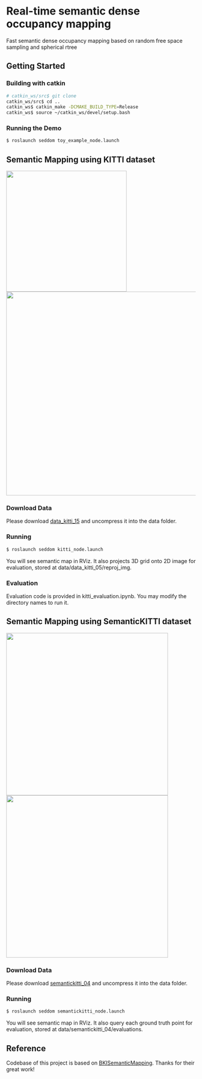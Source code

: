 # Real-time semantic dense occupancy mapping
Fast semantic dense occupancy mapping based on random free space sampling and spherical rtree

## Getting Started

### Building with catkin

```bash
# catkin_ws/src$ git clone
catkin_ws/src$ cd ..
catkin_ws$ catkin_make -DCMAKE_BUILD_TYPE=Release
catkin_ws$ source ~/catkin_ws/devel/setup.bash
```

### Running the Demo

```bash
$ roslaunch seddom toy_example_node.launch
```

## Semantic Mapping using KITTI dataset

<img src="https://raw.githubusercontent.com/ganlumomo/BKISemanticMapping/master/github/kitti_05.png" width=320><img src="https://raw.githubusercontent.com/ganlumomo/BKISemanticMapping/master/github/kitti_15.png" width=540>

### Download Data
Please download [data_kitti_15](https://drive.google.com/file/d/1dIHRrsA7rZSRJ6M9Uz_75ZxcHHY96Gmb/view?usp=sharing) and uncompress it into the data folder.

### Running
```bash
$ roslaunch seddom kitti_node.launch
```
You will see semantic map in RViz. It also projects 3D grid onto 2D image for evaluation, stored at data/data_kitti_05/reproj_img.

### Evaluation
Evaluation code is provided in kitti_evaluation.ipynb. You may modify the directory names to run it.


## Semantic Mapping using SemanticKITTI dataset

<img src="https://raw.githubusercontent.com/ganlumomo/BKISemanticMapping/master/github/semantic_kitti_seq05.png" width=430><img src="https://raw.githubusercontent.com/ganlumomo/BKISemanticMapping/master/github/semantic_kitti_seq04.png" width=430>

### Download Data
Please download [semantickitti_04](https://drive.google.com/file/d/19Dv1jQqf-VGKS2qvbygFlUzQoSvu17E5/view?usp=sharing) and uncompress it into the data folder.

### Running
```bash
$ roslaunch seddom semantickitti_node.launch
```
You will see semantic map in RViz. It also query each ground truth point for evaluation, stored at data/semantickitti_04/evaluations.

## Reference
Codebase of this project is based on [BKISemanticMapping](https://github.com/ganlumomo/BKISemanticMapping.git). Thanks for their great work!
